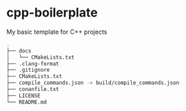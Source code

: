 # cpp-boilerplate

My basic template for C++ projects

```sh
.
├── docs
│   └── CMakeLists.txt
├── .clang-format
├── .gitignore
├── CMakeLists.txt
├── compile_commands.json -> build/compile_commands.json
├── conanfile.txt
├── LICENSE
└── README.md
```
